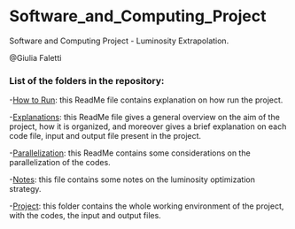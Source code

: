 # Software_and_Computing_Project
Software and Computing Project - Luminosity Extrapolation.

@Giulia Faletti

### List of the folders in the repository:
-[How to Run](https://github.com/GiuliaFaletti/Software_and_Computing_Project/blob/main/1_README_HowToRun.md): this ReadMe file contains explanation on how run the project.

-[Explanations](https://github.com/GiuliaFaletti/Software_and_Computing_Project/blob/main/0_README_ProjectExplanations.md): this ReadMe file gives a general overview on the aim of the project, how it is organized, and moreover gives a brief explanation on each code file, input and output file present in the project.

-[Parallelization](https://github.com/GiuliaFaletti/Software_and_Computing-LuminosityExtrapolation/blob/main/2_README_ParallelizationConsidertions.md): this ReadMe contains some considerations on the parallelization of the codes.

-[Notes](https://github.com/GiuliaFaletti/Software_and_Computing_Project/blob/main/Concepts_of_Integrated_Luminosity_Optimization_Strategy.pdf): this file
contains some notes on the luminosity optimization strategy.

-[Project](https://github.com/GiuliaFaletti/Software_and_Computing_Project/blob/main/Project.zip): this folder contains
the whole working environment of the project, with the codes, the input and output files.
